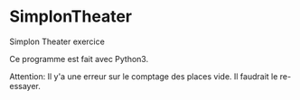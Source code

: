 # SimplonTheater
Simplon Theater exercice


Ce programme est fait avec Python3.

Attention: Il y'a une erreur sur le comptage des places vide. Il faudrait le re-essayer.
